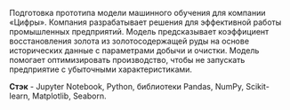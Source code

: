 Подготовка прототипа модели машинного обучения для компании «Цифры». Компания разрабатывает решения для эффективной работы промышленных предприятий. Модель предсказывает коэффициент восстановления золота из золотосодержащей руды на основе исторических данные с параметрами добычи и очистки. Модель помогает оптимизировать производство, чтобы не запускать предприятие с убыточными характеристиками.

**Стэк** - Jupyter Notebook, Python, библиотеки Pandas, NumPy, Scikit-learn, Matplotlib, Seaborn.
